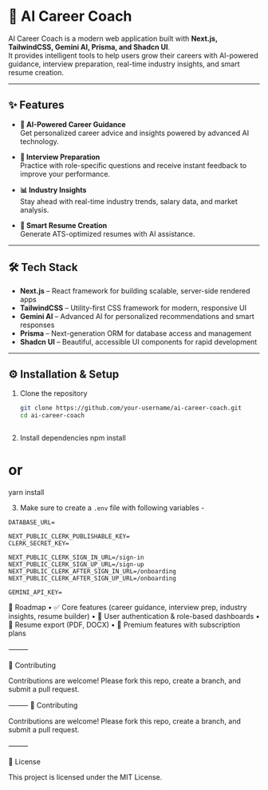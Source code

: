 # 🚀 AI Career Coach  

AI Career Coach is a modern web application built with **Next.js, TailwindCSS, Gemini AI, Prisma, and Shadcn UI**.  
It provides intelligent tools to help users grow their careers with AI-powered guidance, interview preparation, real-time industry insights, and smart resume creation.  

---

## ✨ Features  



- **🤖 AI-Powered Career Guidance**  
  Get personalized career advice and insights powered by advanced AI technology.  

- **💼 Interview Preparation**  
  Practice with role-specific questions and receive instant feedback to improve your performance.  

- **📊 Industry Insights**  
  Stay ahead with real-time industry trends, salary data, and market analysis.  

- **📄 Smart Resume Creation**  
  Generate ATS-optimized resumes with AI assistance.  

---

## 🛠️ Tech Stack  

- **Next.js** – React framework for building scalable, server-side rendered apps  
- **TailwindCSS** – Utility-first CSS framework for modern, responsive UI  
- **Gemini AI** – Advanced AI for personalized recommendations and smart responses  
- **Prisma** – Next-generation ORM for database access and management  
- **Shadcn UI** – Beautiful, accessible UI components for rapid development  

---

## ⚙️ Installation & Setup  

1. Clone the repository  
   ```bash
   git clone https://github.com/your-username/ai-career-coach.git
   cd ai-career-coach



2.	Install dependencies
npm install
# or
yarn install








3. Make sure to create a `.env` file with following variables -

```
DATABASE_URL=

NEXT_PUBLIC_CLERK_PUBLISHABLE_KEY=
CLERK_SECRET_KEY=

NEXT_PUBLIC_CLERK_SIGN_IN_URL=/sign-in
NEXT_PUBLIC_CLERK_SIGN_UP_URL=/sign-up
NEXT_PUBLIC_CLERK_AFTER_SIGN_IN_URL=/onboarding
NEXT_PUBLIC_CLERK_AFTER_SIGN_UP_URL=/onboarding

GEMINI_API_KEY=
```

📌 Roadmap
	•	✅ Core features (career guidance, interview prep, industry insights, resume builder)
	•	🔄 User authentication & role-based dashboards
	•	🔄 Resume export (PDF, DOCX)
	•	🔄 Premium features with subscription plans

⸻

🤝 Contributing

Contributions are welcome! Please fork this repo, create a branch, and submit a pull request.

⸻
🤝 Contributing

Contributions are welcome! Please fork this repo, create a branch, and submit a pull request.

⸻

📜 License

This project is licensed under the MIT License.

